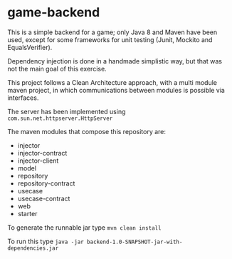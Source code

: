 # game-backend

This is a simple backend for a game; only Java 8 and Maven
have been used, except for some frameworks for unit
testing (Junit, Mockito and EqualsVerifier).

Dependency injection is done in a handmade simplistic way, but
that was not the main goal of this exercise.

This project follows a Clean Architecture approach, with a
multi module maven project, in which communications between
modules is possible via interfaces.

The server has been implemented using
`com.sun.net.httpserver.HttpServer`

The maven modules that compose this repository are:
* injector
* injector-contract
* injector-client
* model
* repository
* repository-contract
* usecase
* usecase-contract
* web
* starter

To generate the runnable jar type
`mvn clean install
`

To run this type 
`java -jar backend-1.0-SNAPSHOT-jar-with-dependencies.jar`